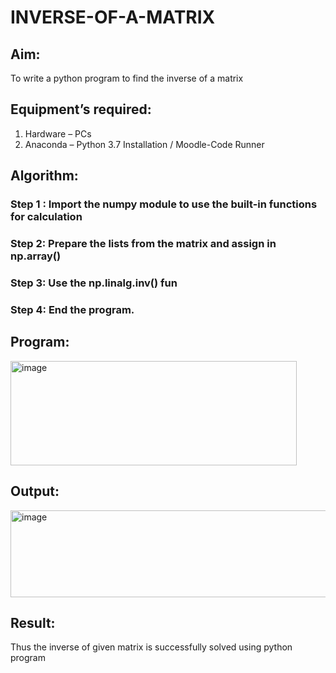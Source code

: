 # INVERSE-OF-A-MATRIX
## Aim:
To write a python program to find the inverse of a matrix
## Equipment’s required:
1. 	Hardware – PCs
2. 	Anaconda – Python 3.7 Installation / Moodle-Code Runner
## Algorithm:
### Step 1 : Import the numpy module to use the built-in functions for calculation
### Step 2: Prepare the lists from the matrix and assign in np.array()
### Step 3: Use the np.linalg.inv() fun
### Step 4: End the program.

## Program:
<img width="458" height="167" alt="image" src="https://github.com/user-attachments/assets/3635df9d-a805-47b8-8a01-7ba7ee77a9db" />

## Output:
<img width="831" height="139" alt="image" src="https://github.com/user-attachments/assets/ffaed3d3-001c-453f-b70f-64a7f607bf84" />

## Result:
Thus the inverse of given matrix is successfully solved using python program


